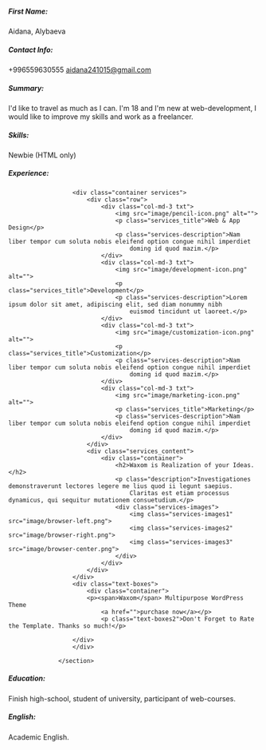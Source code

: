 ##### First Name: 
Aidana, Alybaeva
##### Contact Info: 
+996559630555
 aidana241015@gmail.com
##### Summary: 
I'd like to travel as much as I can. I'm 18 and I'm new at web-development, I would like to improve my skills and work as a freelancer.
##### Skills:
Newbie (HTML only)
##### Experience: <section class="services">
                      <div class="container services">
                          <div class="row">
                              <div class="col-md-3 txt">
                                  <img src="image/pencil-icon.png" alt="">
                                  <p class="services_title">Web & App Design</p>
                                  <p class="services-description">Nam liber tempor cum soluta nobis eleifend option congue nihil imperdiet
                                      doming id quod mazim.</p>
                              </div>
                              <div class="col-md-3 txt">
                                  <img src="image/development-icon.png" alt="">
                                  <p class="services_title">Development</p>
                                  <p class="services-description">Lorem ipsum dolor sit amet, adipiscing elit, sed diam nonummy nibh
                                      euismod tincidunt ut laoreet.</p>
                              </div>
                              <div class="col-md-3 txt">
                                  <img src="image/customization-icon.png" alt="">
                                  <p class="services_title">Customization</p>
                                  <p class="services-description">Nam liber tempor cum soluta nobis eleifend option congue nihil imperdiet
                                      doming id quod mazim.</p>
                              </div>
                              <div class="col-md-3 txt">
                                  <img src="image/marketing-icon.png" alt="">
                                  <p class="services_title">Marketing</p>
                                  <p class="services-description">Nam liber tempor cum soluta nobis eleifend option congue nihil imperdiet
                                      doming id quod mazim.</p>
                              </div>
                          </div>
                          <div class="services_content">
                              <div class="container">
                                  <h2>Waxom is Realization of your Ideas.</h2>
                                  <p class="description">Investigationes demonstraverunt lectores legere me lius quod ii legunt saepius.
                                      Claritas est etiam processus dynamicus, qui sequitur mutationem consuetudium.</p>
                                  <div class="services-images">
                                      <img class="services-images1" src="image/browser-left.png">
                                      <img class="services-images2" src="image/browser-right.png">
                                      <img class="services-images3" src="image/browser-center.png">
                                  </div>
                              </div>
                          </div>
                      </div>
                      <div class="text-boxes">
                          <div class="container">
                          <p><span>Waxom</span> Multipurpose WordPress Theme
                              <a href="">purchase now</a></p>
                              <p class="text-boxes2">Don't Forget to Rate the Template. Thanks so much!</p>
                  
                      </div>
                      </div>
                  
                  </section>
##### Education:
Finish high-school, student of university, participant of web-courses.
##### English:
Academic English.
